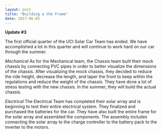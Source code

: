 ```yaml
---
layout: post
title: "Building a the Frame"
date: 2017-06-05
---
```


<b>Update #3</b>

The first official quarter of the UCI Solar Car Team has ended. We have accomplished a lot in this quarter and will 
continue to work hard on our car through the summer.
 
<i>Mechanical</i>
As for the Mechanical team, the Chassis team built their mock chassis by connecting PVC pipes in order to better visualize 
the dimensions of the chassis. After visualizing the mock chassis, they decided to reduce the ride height, decrease the length, 
and taper the front to keep within the regulations and reduce the weight of the chassis. They have done a lot of stress testing 
with the new chassis. In the summer, they will build the actual chassis.


<i>Electrical</i>
The Electrical Team has completed their solar array and is beginning to test their entire electrical system. They finalized 
and purchased the batteries for the car. They have also built the entire frame for the solar array and assembled the components. 
The assembly includes connecting the solar array to the charge controller to the battery pack to the inverter to the motors.
